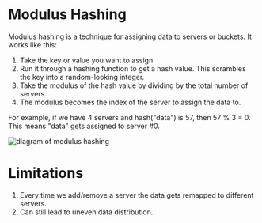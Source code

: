 # Modulus Hashing

Modulus hashing is a technique for assigning data to servers or buckets. It works like this:

1. Take the key or value you want to assign.
1. Run it through a hashing function to get a hash value. This scrambles the key into a random-looking integer.
1. Take the modulus of the hash value by dividing by the total number of servers.
1. The modulus becomes the index of the server to assign the data to.

For example, if we have 4 servers and hash("data") is 57, then 57 % 3 = 0. This means "data" gets assigned to server #0.

![diagram of modulus hashing](https://excalidraw.com/#json=lCwXToLQAyZvylB-KUecg,Tfa9wTbMb2JjQd1MZOi9CA)

# Limitations

1. Every time we add/remove a server the data gets remapped to different servers.
1. Can still lead to uneven data distribution.
